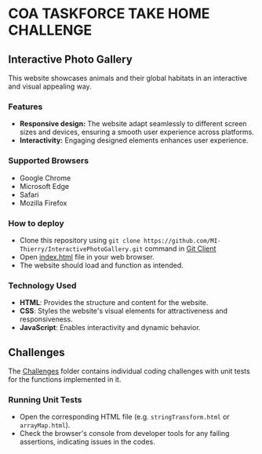 # COA TASKFORCE TAKE HOME CHALLENGE
## Interactive Photo Gallery
This website showcases animals and their global habitats in an interactive and visual appealing way.

### Features
- **Responsive design:** The website adapt seamlessly to different screen sizes and devices, ensuring a smooth user experience across platforms.
- **Interactivity:** Engaging designed elements enhances user experience.

### Supported Browsers
- Google Chrome
- Microsoft Edge
- Safari
- Mozilla Firefox

### How to deploy
- Clone this repository using `git clone https://github.com/MI-Thierry/InteractivePhotoGallery.git` command in [Git Client](https://www.git-scm.com/downloads)
- Open [index.html](https://github.com/MI-Thierry/InteractivePhotoGallery/blob/main/index.html) file in your web browser.
- The website should load and function as intended.

### Technology Used
- **HTML**: Provides the structure and content for the website.
- **CSS**: Styles the website's visual elements for attractiveness and responsiveness.
- **JavaScript**: Enables interactivity and dynamic behavior.

## Challenges
The [Challenges](https://github.com/MI-Thierry/InteractivePhotoGallery/tree/main/Challenges) folder contains individual coding challenges with unit tests for the functions implemented in it.

### Running Unit Tests
- Open the corresponding HTML file (e.g. `stringTransform.html` or `arrayMap.html`).
- Check the browser's console from developer tools for any failing assertions, indicating issues in the codes.
